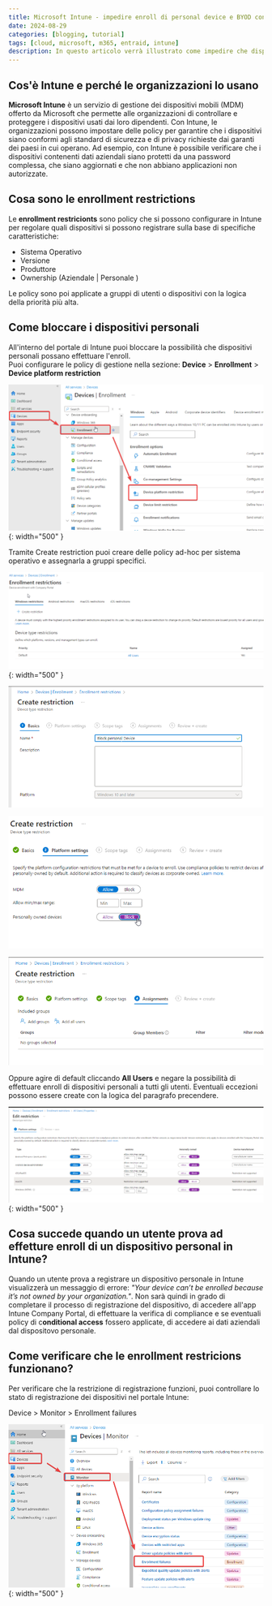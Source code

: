 ```yaml
---
title: Microsoft Intune - impedire enroll di personal device e BYOD con le enrollment restrictions
date: 2024-08-29
categories: [blogging, tutorial]
tags: [cloud, microsoft, m365, entraid, intune]
description: In questo articolo verrà illustrato come impedire che dispositivi personali e BYOD possano effettuare l'enroll in Microsoft Intune configurando correttamente le policy di enrollment restrictions. 
---
```


## Cos'è Intune e perché le organizzazioni lo usano

**Microsoft Intune** è un servizio di gestione dei dispositivi mobili (MDM) offerto da Microsoft che permette alle organizzazioni di controllare e proteggere i dispositivi usati dai loro dipendenti. Con Intune, le organizzazioni possono impostare delle policy per garantire che i dispositivi siano conformi agli standard di sicurezza e di privacy richieste dai garanti dei paesi in cui operano. Ad esempio, con Intune è possibile verificare che i dispositivi contenenti dati aziendali siano protetti da una password complessa, che siano aggiornati e che non abbiano applicazioni non autorizzate.

## Cosa sono le enrollment restrictions

Le **enrollment restricionts** sono policy che si possono configurare in Intune per regolare quali dispositivi si possono registrare sulla base di specifiche caratteristiche: 

- Sistema Operativo
- Versione
- Produttore 
- Ownership (Aziendale | Personale )

Le policy sono poi applicate a gruppi di utenti o dispositivi con la logica della priorità più alta.

## Come bloccare i dispositivi personali

All'interno del portale di Intune puoi bloccare la possibilità che dispositivi personali possano  effettuare l'enroll.  
Puoi configurare le policy di gestione nella sezione: **Device** > **Enrollment** > **Device platform restriction**

![Device Platform Restriction](/assets/2024-08-29/image_01.png){: width="500" }

Tramite Create restriction puoi creare delle policy ad-hoc per sistema operativo e assegnarla a gruppi  specifici.

![Enrollment Restrictions](/assets/2024-08-29/image_02.png){: width="500" }

![Creazione Policy](/assets/2024-08-29/image_03.png)

![blocco dei dispositivi personali](/assets/2024-08-29/image_04.png)

![Assegnazione](/assets/2024-08-29/image_05.png)

Oppure agire di default cliccando **All Users** e negare la possibilità di effettuare enroll di dispositivi personali a tutti gli utenti. Eventuali eccezioni possono essere create con la logica del paragrafo precendere.

![Configurazione il default](/assets/2024-08-29/image_06.png){: width="500" }

## Cosa succede quando un utente prova ad effetture enroll di un dispositivo personal in Intune?

Quando un utente prova a registrare un dispositivo personale in Intune visualizzerà un messaggio di errore: *"Your device can’t be enrolled because it’s not owned by your organization."*. Non sarà quindi in grado di completare il processo di registrazione del dispositivo, di accedere all'app Intune Company Portal, di effettuare la verifica di compliance e se eventuali policy di c**onditional access** fossero applicate, di accedere ai dati aziendali dal dispositovo personale.

## Come verificare che le enrollment restricions funzionano?

Per verificare che la restrizione di registrazione funzioni, puoi controllare lo stato di registrazione dei dispositivi nel portale Intune:

Device > Monitor > Enrollment failures 

![Controllo dei log](/assets/2024-08-29/image_07.png){: width="500" }